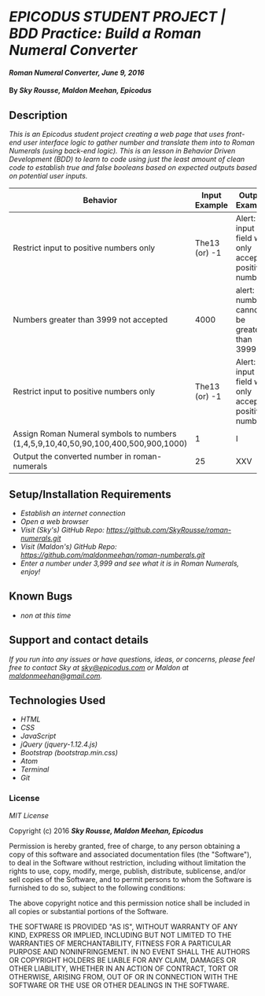 # _EPICODUS STUDENT PROJECT | BDD Practice: Build a Roman Numeral Converter_

#### _Roman Numeral Converter, June 9, 2016_

#### By _**Sky Rousse, Maldon Meehan, Epicodus**_

## Description

_This is an Epicodus student project creating a web page that uses front-end user interface logic to gather number and translate them into to Roman Numerals (using back-end logic). This is an lesson in Behavior Driven Development (BDD) to learn to code using just the least amount of clean code to establish true and false booleans based on expected outputs based on potential user inputs._

Behavior  | Input Example | Output Example
------------- | ------------- | -------------
Restrict input to positive numbers only  | The13 (or) -1  | Alert: input field will only accept positive numbers
Numbers greater than 3999 not accepted| 4000  | alert: numbers cannot be greater than 3999
Restrict input to positive numbers only  | The13 (or) -1  | Alert: input field will only accept positive numbers
Assign Roman Numeral symbols to numbers (1,4,5,9,10,40,50,90,100,400,500,900,1000)| 1 | I
Output the converted number in roman-numerals | 25 |XXV

## Setup/Installation Requirements

* _Establish an internet connection_
* _Open a web browser_
* _Visit (Sky's) GitHub Repo: <a href="https://github.com/SkyRousse/roman-numerals.git">https://github.com/SkyRousse/roman-numerals.git</a>_
* _Visit (Maldon's) GitHub Repo: <a href="https://github.com/maldonmeehan/roman-numberals.git">https://github.com/maldonmeehan/roman-numberals.git</a>_
* _Enter a number under 3,999 and see what it is in Roman Numerals, enjoy!_

## Known Bugs

* _non at this time_

## Support and contact details

_If you run into any issues or have questions, ideas, or concerns, please feel free to contact Sky at <a href="mailto:skyrousse@gmail.com">sky@epicodus.com</a> or Maldon at <a href="mailto:maldonmeehan@gmail.com">maldonmeehan@gmail.com</a>._

## Technologies Used

* _HTML_
* _CSS_
* _JavaScript_
* _jQuery (jquery-1.12.4.js)_
* _Bootstrap (bootstrap.min.css)_
* _Atom_
* _Terminal_
* _Git_

### License

*MIT License*

Copyright (c) 2016 **_Sky Rousse, Maldon Meehan, Epicodus_**

Permission is hereby granted, free of charge, to any person obtaining a copy of this software and associated documentation files (the "Software"), to deal in the Software without restriction, including without limitation the rights to use, copy, modify, merge, publish, distribute, sublicense, and/or sell copies of the Software, and to permit persons to whom the Software is furnished to do so, subject to the following conditions:

The above copyright notice and this permission notice shall be included in all copies or substantial portions of the Software.

THE SOFTWARE IS PROVIDED "AS IS", WITHOUT WARRANTY OF ANY KIND, EXPRESS OR IMPLIED, INCLUDING BUT NOT LIMITED TO THE WARRANTIES OF MERCHANTABILITY, FITNESS FOR A PARTICULAR PURPOSE AND NONINFRINGEMENT. IN NO EVENT SHALL THE AUTHORS OR COPYRIGHT HOLDERS BE LIABLE FOR ANY CLAIM, DAMAGES OR OTHER LIABILITY, WHETHER IN AN ACTION OF CONTRACT, TORT OR OTHERWISE, ARISING FROM, OUT OF OR IN CONNECTION WITH THE SOFTWARE OR THE USE OR OTHER DEALINGS IN THE SOFTWARE.
